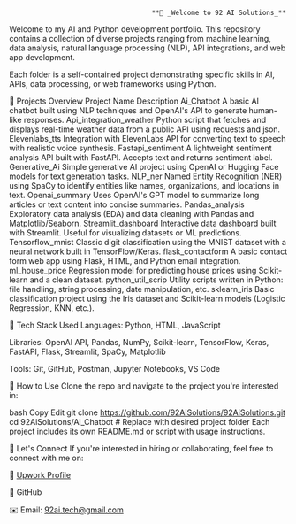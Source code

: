                                         **🚀 _Welcome to 92 AI Solutions_**
Welcome to my AI and Python development portfolio. This repository contains a collection of diverse projects ranging from machine learning, data analysis, natural language processing (NLP), API integrations, and web app development.

Each folder is a self-contained project demonstrating specific skills in AI, APIs, data processing, or web frameworks using Python.

📁 Projects Overview
Project Name	Description
Ai_Chatbot	A basic AI chatbot built using NLP techniques and OpenAI's API to generate human-like responses.
Api_integration_weather	Python script that fetches and displays real-time weather data from a public API using requests and json.
Elevenlabs_tts	Integration with ElevenLabs API for converting text to speech with realistic voice synthesis.
Fastapi_sentiment	A lightweight sentiment analysis API built with FastAPI. Accepts text and returns sentiment label.
Generative_Ai	Simple generative AI project using OpenAI or Hugging Face models for text generation tasks.
NLP_ner	Named Entity Recognition (NER) using SpaCy to identify entities like names, organizations, and locations in text.
Openai_summary	Uses OpenAI's GPT model to summarize long articles or text content into concise summaries.
Pandas_analysis	Exploratory data analysis (EDA) and data cleaning with Pandas and Matplotlib/Seaborn.
Streamlit_dashboard	Interactive data dashboard built with Streamlit. Useful for visualizing datasets or ML predictions.
Tensorflow_mnist	Classic digit classification using the MNIST dataset with a neural network built in TensorFlow/Keras.
flask_contactform	A basic contact form web app using Flask, HTML, and Python email integration.
ml_house_price	Regression model for predicting house prices using Scikit-learn and a clean dataset.
python_util_scrip	Utility scripts written in Python: file handling, string processing, date manipulation, etc.
sklearn_iris	Basic classification project using the Iris dataset and Scikit-learn models (Logistic Regression, KNN, etc.).

🧰 Tech Stack Used
Languages: Python, HTML, JavaScript

Libraries: OpenAI API, Pandas, NumPy, Scikit-learn, TensorFlow, Keras, FastAPI, Flask, Streamlit, SpaCy, Matplotlib

Tools: Git, GitHub, Postman, Jupyter Notebooks, VS Code

📌 How to Use
Clone the repo and navigate to the project you're interested in:

bash
Copy
Edit
git clone https://github.com/92AiSolutions/92AiSolutions.git
cd 92AiSolutions/Ai_Chatbot  # Replace with desired project folder
Each project includes its own README.md or script with usage instructions.

🤝 Let's Connect
If you're interested in hiring or collaborating, feel free to connect with me on:

🔗 [Upwork Profile](https://upwork.com/freelancers/~0125c21a4210550e81)

🐙 GitHub

✉️ Email: 92ai.tech@gmail.com
